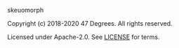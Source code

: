 [comment]: <> (Don't edit this file!)
[comment]: <> (It is automatically updated after every release of https://github.com/47degrees/.github)
[comment]: <> (If you want to suggest a change, please open a PR or issue in that repository)

skeuomorph

Copyright (c) 2018-2020 47 Degrees. All rights reserved.

Licensed under Apache-2.0. See [LICENSE](LICENSE.md) for terms.